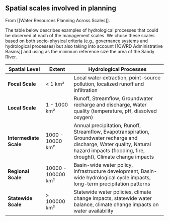 ## Spatial scales involved in planning

From [[Water Resources Planning Across Scales]].

The table below describes examples of hydrological processes that could be observed at each of the management scales. We chose these scales based on both socio-physical criteria (e.g., governance systems and hydrological processes) but also taking into account [[OWRD Administrative Basins]] and using as the minimum reference size the area of the Sandy River. 


| Spatial Level          | Extent             | Hydrological Processes                                                                                                                                                                    |
| ---------------------- | ------------------ | ----------------------------------------------------------------------------------------------------------------------------------------------------------------------------------------- |
| **Focal Scale**        | < 1 km²            | Local water extraction, point-source pollution, localized runoff and infiltration                                                                                                         |
| **Local Scale**        | 1 - 1000 km²       | Runoff, Streamflow, Groundwater recharge and discharge, Water quality (temperature, pH, dissolved oxygen)                                                                                 |
| **Intermediate Scale** | 1000 - 10000 km²   | Annual precipitation, Runoff, Streamflow, Evapotranspiration, Groundwater recharge and discharge, Water quality, Natural hazard impacts (flooding, fire, drought), Climate change impacts |
| **Regional Scale**     | 10000 - 100000 km² | Basin-wide water policy, infrastructure development, Basin-wide hydrological cycle impacts, long-term precipitation patterns                                                              |
| **Statewide Scale**    | > 100000 km²       | Statewide water policies, climate change impacts, statewide water balance, climate change impacts on water availability                                                                   |